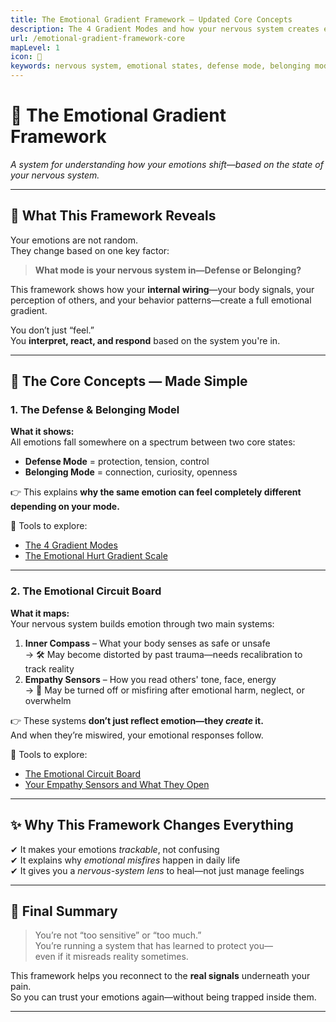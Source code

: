 ```yaml
---
title: The Emotional Gradient Framework – Updated Core Concepts
description: The 4 Gradient Modes and how your nervous system creates emotion through internal wiring.
url: /emotional-gradient-framework-core
mapLevel: 1
icon: 🧠
keywords: nervous system, emotional states, defense mode, belonging mode, emotional spectrum, trauma response, emotional clarity, TEG-Blue
---
```


# 🧠 The Emotional Gradient Framework  
*A system for understanding how your emotions shift—based on the state of your nervous system.*

---

## 🔹 What This Framework Reveals

Your emotions are not random.  
They change based on one key factor:

> **What mode is your nervous system in—Defense or Belonging?**

This framework shows how your **internal wiring**—your body signals, your perception of others, and your behavior patterns—create a full emotional gradient.

You don’t just “feel.”  
You **interpret, react, and respond** based on the system you're in.

---

## 🔹 The Core Concepts — Made Simple

### 1. **The Defense & Belonging Model**
**What it shows:**  
All emotions fall somewhere on a spectrum between two core states:

- **Defense Mode** = protection, tension, control  
- **Belonging Mode** = connection, curiosity, openness  

👉 This explains **why the same emotion can feel completely different depending on your mode.**

🧰 Tools to explore:  
- [The 4 Gradient Modes](/the-4-gradient-modes)  
- [The Emotional Hurt Gradient Scale](/the-emotional-hurt-gradient-scale)

---

### 2. **The Emotional Circuit Board**
**What it maps:**  
Your nervous system builds emotion through two main systems:

1. **Inner Compass** – What your body senses as safe or unsafe  
→ 🛠 May become distorted by past trauma—needs recalibration to track reality  
2. **Empathy Sensors** – How you read others' tone, face, energy  
→ 🔌 May be turned off or misfiring after emotional harm, neglect, or overwhelm  

👉 These systems **don’t just reflect emotion—they *create* it.**  
And when they’re miswired, your emotional responses follow.

🧰 Tools to explore:  
- [The Emotional Circuit Board](/1.7-the-emotional-circuit-board)  
- [Your Empathy Sensors and What They Open](/1.9-our-empathy-sensors-and-what-they-open)

---


## ✨ Why This Framework Changes Everything

✔ It makes your emotions *trackable*, not confusing  
✔ It explains why *emotional misfires* happen in daily life  
✔ It gives you a *nervous-system lens* to heal—not just manage feelings

---

## 💛 Final Summary

> You’re not “too sensitive” or “too much.”  
You’re running a system that has learned to protect you—  
even if it misreads reality sometimes.  

This framework helps you reconnect to the **real signals** underneath your pain.  
So you can trust your emotions again—without being trapped inside them.

---